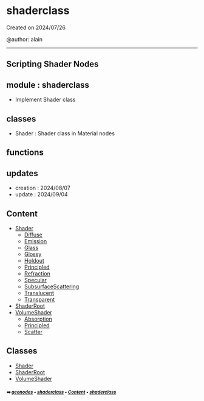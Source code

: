 # shaderclass

Created on 2024/07/26

@author: alain

-----------------------------------------------------
Scripting Shader Nodes
-----------------------------------------------------

module : shaderclass
-------------------
- Implement Shader class

classes
-------
- Shader   : Shader class in Material nodes

functions
---------

updates
-------
- creation : 2024/08/07
- update : 2024/09/04

## Content

- [Shader](macro-shade1-shade-shader.md#shader)
  - [Diffuse](macro-shade1-shade-shader.md#diffuse)
  - [Emission](macro-shade1-shade-shader.md#emission)
  - [Glass](macro-shade1-shade-shader.md#glass)
  - [Glossy](macro-shade1-shade-shader.md#glossy)
  - [Holdout](macro-shade1-shade-shader.md#holdout)
  - [Principled](macro-shade1-shade-shader.md#principled)
  - [Refraction](macro-shade1-shade-shader.md#refraction)
  - [Specular](macro-shade1-shade-shader.md#specular)
  - [SubsurfaceScattering](macro-shade1-shade-shader.md#subsurfacescattering)
  - [Translucent](macro-shade1-shade-shader.md#translucent)
  - [Transparent](macro-shade1-shade-shader.md#transparent)
- [ShaderRoot](macro-shade1-shade-shaderroot.md#shaderroot)
- [VolumeShader](macro-shade1-shade-volumeshader.md#volumeshader)
  - [Absorption](macro-shade1-shade-volumeshader.md#absorption)
  - [Principled](macro-shade1-shade-volumeshader.md#principled)
  - [Scatter](macro-shade1-shade-volumeshader.md#scatter)

## Classes



- [Shader](macro-shade1-shade-shader.md#shader)
- [ShaderRoot](macro-shade1-shade-shaderroot.md#shaderroot)
- [VolumeShader](macro-shade1-shade-volumeshader.md#volumeshader)

##### <sub>:arrow_right: [geonodes](index.md#geonodes) :black_small_square: [shaderclass](macro-shade1-shade---shaderclass.md#shaderclass) :black_small_square: [Content](macro-shade1-shade---shaderclass.md#content) :black_small_square: [shaderclass](macro-shade1-shade---shaderclass.md#shaderclass)</sub>